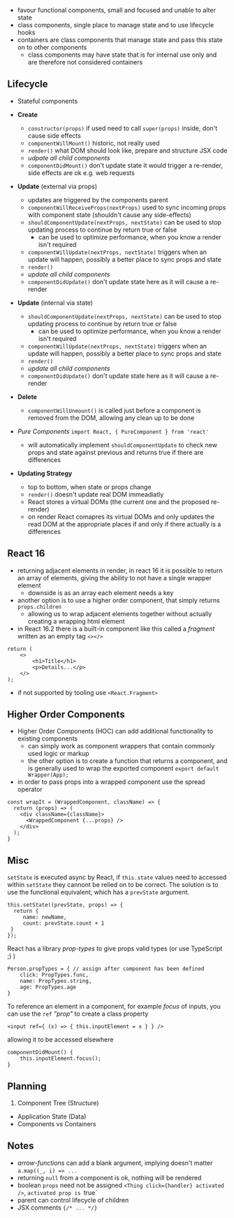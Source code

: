 - favour functional components, small and focused and unable to alter state
- class components, single place to manage state and to use lifecycle hooks
- containers are class components that manage state and pass this state on to other components
  - class components may have state that is for internal use only and are therefore not considered containers
  
  
## Lifecycle

- Stateful components
- **Create**
  - `constructor(props)` if used need to call `super(props)` inside, don't cause side effects
  - `componentWillMount()` historic, not really used
  - `render()` what DOM should look like, prepare and structure JSX code
  - *udpate all child components*
  - `componentDidMount()` don't update state it would trigger a re-render, side effects are ok e.g. web requests
- **Update** (external via props)
  - updates are triggered by the components parent
  - `componentWillReceiveProps(nextProps)` used to sync incoming props with component state (shouldn't cause any side-effects)
  - `shouldComponentUpdate(nextProps, nextState)` can be used to stop updating process to continue by return true or false
    - can be used to optimize performance, when you know a render isn't required
  - `componentWillUpdate(nextProps, nextState)` triggers when an update will happen, possibly a better place to sync props and state
  - `render()`
  - *update all child components*
  - `componentDidUpdate()` don't update state here as it will cause a re-render
- **Update** (internal via state)
  - `shouldComponentUpdate(nextProps, nextState)` can be used to stop updating process to continue by return true or false
    - can be used to optimize performance, when you know a render isn't required
  - `componentWillUpdate(nextProps, nextState)` triggers when an update will happen, possibly a better place to sync props and state
  - `render()`
  - *update all child components*
  - `componentDidUpdate()` don't update state here as it will cause a re-render
- **Delete**
  - `componentWillUnmount()` is called just before a component is removed from the DOM, allowing any clean up to be done
 
- *Pure Components* `import React, { PureComponent } from 'react'`
  - will automatically implement `shouldComponentUpdate` to check new props and state against previous and returns true if there are differences

- **Updating Strategy**
  - top to bottom, when state or props change
  - `render()` doesn't update real DOM immeadiatly
  - React stores a virtual DOMs (the current one and the proposed re-render)
  - on render React comapres its virtual DOMs and only updates the read DOM at the appropriate places if and only if there actually is a differences

## React 16

- returning adjacent elements in render, in react 16 it is possible to return an array of elements, giving the ability to not have a single wrapper element
  - downside is as an array each element needs a key
- another option is to use a higher order component, that simply returns `props.children`
  - allowing us to wrap adjacent elements together without actually creating a wrapping html element
- in React 16.2 there is a built-in component like this called a *fragment* written as an empty tag `<></>`
```
return (
    <>
        <h1>Title</h1>
        <p>Details...</p>
    </>
);
```
  - if not supported by tooling use `<React.Fragment>`

## Higher Order Components

- Higher Order Components (HOC) can add additional functionality to existing components
  - can simply work as component wrappers that contain commonly used logic or markup
  - the other option is to create a function that returns a component, and is generally used to wrap the exported component `export default Wrapper(App);`
- in order to pass props into a wrapped component use the spread operator
```
const wrapIt = (WrappedComponent, className) => {
  return (props) => (
    <div className={className}>
      <WrappedComponent {...props} />
    </div>
  );
}
```

## Misc

`setState` is executed async by React, if `this.state` values need to accessed within `setState` they cannont be relied on to be correct. The solution is to use the functional equivalent, which has a `prevState` argument.
```
this.setState((prevState, props) => {
  return {
     name: newName,
     count: prevState.count + 1
 }
});
```
 
React has a library *prop-types* to give props valid types (or use TypeScript ;) )
```
Person.propTypes = { // assign after component has been defined
    click: PropTypes.func,
    name: PropTypes.string,
    age: PropTypes.age
}
```

To reference an element in a component, for example *focus* of inputs, you can use the `ref` *"prop"* to create a class property
```
<input ref={ (x) => { this.inputElement = x } } />
```
allowing it to be accessed elsewhere
```
componentDidMount() {
    this.inputElement.focus();
}
```

## Planning

1. Component Tree (Structure)
- Application State (Data)
- Components vs Containers

## Notes
- *arrow-functions* can add a blank argument, implying doesn't matter `a.map((_, i) => ...`
- returning `null` from a component is ok, nothing will be rendered
- boolean `props` need not be assigned `<Thing click={handler} activated />`, `activated prop is `true`
- parent can control lifecycle of children
- JSX comments `{/* ... */}`

